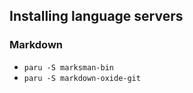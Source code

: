 ## Installing language servers

### Markdown

- `paru -S marksman-bin`
- `paru -S markdown-oxide-git`
